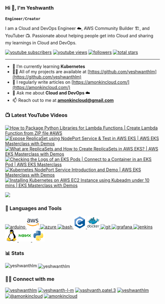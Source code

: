 ### Hi 👋, I'm Yeshwanth

**`Engineer/Creator`**

I am a Cloud and DevOps Engineer ☁️, AWS Community Builder 🏗️, and YouTuber 📺. Passionate about helping people get into Cloud and sharing my learnings in Cloud and DevOps.

   <p align="left">
      <a href="https://www.youtube.com/c/amonkincloud?sub_confirmation=1">
         <img alt="youtube subscribers" title="Subscribe to my YouTube channel" src="https://custom-icon-badges.demolab.com/youtube/channel/subscribers/UCwhERUcuzUCwr8x8mQ8zrcw?color=%23E05D44&label=SUBSCRIBE&logo=video&logoColor=white&style=for-the-badge&labelColor=CE4630"/></a> 
      <a href="https://www.youtube.com/c/amonkincloud">
         <img alt="youtube views" title="YouTube views" src="https://custom-icon-badges.demolab.com/youtube/channel/views/UCwhERUcuzUCwr8x8mQ8zrcw?color=%23E1AD0E&logo=eye&logoColor=white&style=for-the-badge&labelColor=C79600"/></a> 
      <a href="https://github.com/yeshwanthlm?tab=followers">
         <img alt="followers" title="Follow me on Github" src="https://custom-icon-badges.demolab.com/github/followers/yeshwanthlm?color=236ad3&labelColor=1155ba&style=for-the-badge&logo=person-add&label=Follow&logoColor=white"/></a>
      <a href="https://github.com/yeshwanthlm?tab=repositories&sort=stargazers">
         <img alt="total stars" title="Total stars on GitHub" src="https://custom-icon-badges.demolab.com/github/stars/yeshwanthlm?color=55960c&style=for-the-badge&labelColor=488207&logo=star"/></a>
   </p>

---

- 🌱 I’m currently learning **Kubernetes**
- 👨‍💻 All of my projects are available at [https://github.com/yeshwanthlm](https://github.com/yeshwanthlm)
- 📝 I regularly write articles on [https://amonkincloud.com/](https://amonkincloud.com/)
- 💬 Ask me about **Cloud and DevOps ☁️**
- 📫 Reach out to me at **amonkincloud@gmail.com**


### 📺 Latest YouTube Videos

<!-- BEGIN YOUTUBE-CARDS -->
[![How to Package Python Libraries for Lambda Functions | Create Lambda Function from ZIP file #AWS](https://ytcards.demolab.com/?id=5WsOvLr-0Yk&title=How+to+Package+Python+Libraries+for+Lambda+Functions+%7C+Create+Lambda+Function+from+ZIP+file+%23AWS&lang=en&timestamp=1723811403&background_color=%230d1117&title_color=%23ffffff&stats_color=%23dedede&max_title_lines=1&width=250&border_radius=5 "How to Package Python Libraries for Lambda Functions | Create Lambda Function from ZIP file #AWS")](https://www.youtube.com/watch?v=5WsOvLr-0Yk)
[![Expose  ReplicaSet using NodePort Service & Test in AWS EKS | AWS EKS Masterclass with Demos](https://ytcards.demolab.com/?id=6x4DOFfNuww&title=Expose++ReplicaSet+using+NodePort+Service+%26+Test+in+AWS+EKS+%7C+AWS+EKS+Masterclass+with+Demos&lang=en&timestamp=1723660210&background_color=%230d1117&title_color=%23ffffff&stats_color=%23dedede&max_title_lines=1&width=250&border_radius=5 "Expose  ReplicaSet using NodePort Service & Test in AWS EKS | AWS EKS Masterclass with Demos")](https://www.youtube.com/watch?v=6x4DOFfNuww)
[![What are ReplicaSets and How to Create ReplicaSets in AWS EKS? | AWS EKS Masterclass with Demos](https://ytcards.demolab.com/?id=l3esAfqTltU&title=What+are+ReplicaSets+and+How+to+Create+ReplicaSets+in+AWS+EKS%3F+%7C+AWS+EKS+Masterclass+with+Demos&lang=en&timestamp=1723638638&background_color=%230d1117&title_color=%23ffffff&stats_color=%23dedede&max_title_lines=1&width=250&border_radius=5 "What are ReplicaSets and How to Create ReplicaSets in AWS EKS? | AWS EKS Masterclass with Demos")](https://www.youtube.com/watch?v=l3esAfqTltU)
[![Checking the Logs of an EKS Pods | Connect to a Container in an EKS Pod | AWS EKS Masterclass](https://ytcards.demolab.com/?id=eslXQsGkWkY&title=Checking+the+Logs+of+an+EKS+Pods+%7C+Connect+to+a+Container+in+an+EKS+Pod+%7C+AWS+EKS+Masterclass&lang=en&timestamp=1723552227&background_color=%230d1117&title_color=%23ffffff&stats_color=%23dedede&max_title_lines=1&width=250&border_radius=5 "Checking the Logs of an EKS Pods | Connect to a Container in an EKS Pod | AWS EKS Masterclass")](https://www.youtube.com/watch?v=eslXQsGkWkY)
[![Kubernetes NodePort Service Introduction and Demo | AWS EKS Masterclass with Demos](https://ytcards.demolab.com/?id=fyS5oGH7mEA&title=Kubernetes+NodePort+Service+Introduction+and+Demo+%7C+AWS+EKS+Masterclass+with+Demos&lang=en&timestamp=1723465828&background_color=%230d1117&title_color=%23ffffff&stats_color=%23dedede&max_title_lines=1&width=250&border_radius=5 "Kubernetes NodePort Service Introduction and Demo | AWS EKS Masterclass with Demos")](https://www.youtube.com/watch?v=fyS5oGH7mEA)
[![Installing Kubernetes on AWS EC2 Instance using Kubeadm under 10 mins | EKS Masterclass with Demos](https://ytcards.demolab.com/?id=mpYGydGuH3E&title=Installing+Kubernetes+on+AWS+EC2+Instance+using+Kubeadm+under+10+mins+%7C+EKS+Masterclass+with+Demos&lang=en&timestamp=1723206640&background_color=%230d1117&title_color=%23ffffff&stats_color=%23dedede&max_title_lines=1&width=250&border_radius=5 "Installing Kubernetes on AWS EC2 Instance using Kubeadm under 10 mins | EKS Masterclass with Demos")](https://www.youtube.com/watch?v=mpYGydGuH3E)
<!-- END YOUTUBE-CARDS -->

[<img src="https://custom-icon-badges.demolab.com/badge/-Subscribe%20For%20More-red?style=for-the-badge&logo=video&logoColor=white"/>](https://www.youtube.com/c/amonkincloud?sub_confirmation=1)

### 🧰 Languages and Tools

<p align="left"> <a href="https://www.arduino.cc/" target="_blank" rel="noreferrer"> <img src="https://cdn.worldvectorlogo.com/logos/arduino-1.svg" alt="arduino" width="40" height="40"/> </a> <a href="https://aws.amazon.com" target="_blank" rel="noreferrer"> <img src="https://raw.githubusercontent.com/devicons/devicon/master/icons/amazonwebservices/amazonwebservices-original-wordmark.svg" alt="aws" width="40" height="40"/> </a> <a href="https://azure.microsoft.com/en-in/" target="_blank" rel="noreferrer"> <img src="https://www.vectorlogo.zone/logos/microsoft_azure/microsoft_azure-icon.svg" alt="azure" width="40" height="40"/> </a> <a href="https://www.gnu.org/software/bash/" target="_blank" rel="noreferrer"> <img src="https://www.vectorlogo.zone/logos/gnu_bash/gnu_bash-icon.svg" alt="bash" width="40" height="40"/> </a> <a href="https://www.cprogramming.com/" target="_blank" rel="noreferrer"> <img src="https://raw.githubusercontent.com/devicons/devicon/master/icons/c/c-original.svg" alt="c" width="40" height="40"/> </a> <a href="https://www.docker.com/" target="_blank" rel="noreferrer"> <img src="https://raw.githubusercontent.com/devicons/devicon/master/icons/docker/docker-original-wordmark.svg" alt="docker" width="40" height="40"/> </a> <a href="https://git-scm.com/" target="_blank" rel="noreferrer"> <img src="https://www.vectorlogo.zone/logos/git-scm/git-scm-icon.svg" alt="git" width="40" height="40"/> </a> <a href="https://grafana.com" target="_blank" rel="noreferrer"> <img src="https://www.vectorlogo.zone/logos/grafana/grafana-icon.svg" alt="grafana" width="40" height="40"/> </a> <a href="https://www.jenkins.io" target="_blank" rel="noreferrer"> <img src="https://www.vectorlogo.zone/logos/jenkins/jenkins-icon.svg" alt="jenkins" width="40" height="40"/> </a> <a href="https://www.linux.org/" target="_blank" rel="noreferrer"> <img src="https://raw.githubusercontent.com/devicons/devicon/master/icons/linux/linux-original.svg" alt="linux" width="40" height="40"/> </a> <a href="https://www.nginx.com" target="_blank" rel="noreferrer"> <img src="https://raw.githubusercontent.com/devicons/devicon/master/icons/nginx/nginx-original.svg" alt="nginx" width="40" height="40"/> </a> <a href="https://www.python.org" target="_blank" rel="noreferrer"> <img src="https://raw.githubusercontent.com/devicons/devicon/master/icons/python/python-original.svg" alt="python" width="40" height="40"/> </a> </p>

### 📊 Stats
<p><img align="left" src="https://github-readme-stats.vercel.app/api/top-langs?username=yeshwanthlm&show_icons=true&locale=en&layout=compact" alt="yeshwanthlm" /></p>

<p>&nbsp;<img align="center" src="https://github-readme-stats.vercel.app/api?username=yeshwanthlm&show_icons=true&locale=en" alt="yeshwanthlm" /></p>

### 🏄‍♂️ Connect with me
   <p align="left">
   <a href="https://dev.to/yeshwanthlm" target="blank"><img align="center" src="https://raw.githubusercontent.com/rahuldkjain/github-profile-readme-generator/master/src/images/icons/Social/devto.svg" alt="yeshwanthlm" height="30" width="40" /></a>
   <a href="https://linkedin.com/in/yeshwanth-l-m" target="blank"><img align="center" src="https://raw.githubusercontent.com/rahuldkjain/github-profile-readme-generator/master/src/images/icons/Social/linked-in-alt.svg" alt="yeshwanth-l-m" height="30" width="40" /></a>
   <a href="https://fb.com/yashvanth.patel.3" target="blank"><img align="center" src="https://raw.githubusercontent.com/rahuldkjain/github-profile-readme-generator/master/src/images/icons/Social/facebook.svg" alt="yashvanth.patel.3" height="30" width="40" /></a>
   <a href="https://instagram.com/yeshwanthlm" target="blank"><img align="center" src="https://raw.githubusercontent.com/rahuldkjain/github-profile-readme-generator/master/src/images/icons/Social/instagram.svg" alt="yeshwanthlm" height="30" width="40" /></a>
   <a href="https://hashnode.com/@amonkincloud" target="blank"><img align="center" src="https://raw.githubusercontent.com/rahuldkjain/github-profile-readme-generator/master/src/images/icons/Social/hashnode.svg" alt="@amonkincloud" height="30" width="40" /></a>
   <a href="https://www.youtube.com/c/amonkincloud" target="blank"><img align="center" src="https://raw.githubusercontent.com/rahuldkjain/github-profile-readme-generator/master/src/images/icons/Social/youtube.svg" alt="amonkincloud" height="30" width="40" /></a>
   </p>
